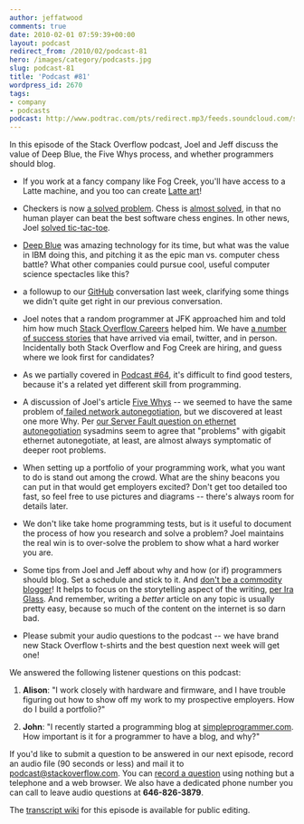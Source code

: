 ```yaml
---
author: jeffatwood
comments: true
date: 2010-02-01 07:59:39+00:00
layout: podcast
redirect_from: /2010/02/podcast-81
hero: /images/category/podcasts.jpg
slug: podcast-81
title: 'Podcast #81'
wordpress_id: 2670
tags:
- company
- podcasts
podcast: http://www.podtrac.com/pts/redirect.mp3/feeds.soundcloud.com/stream/14168893-stack-exchange-stack-exchange-podcast-5.mp3
---
```


In this episode of the Stack Overflow podcast, Joel and Jeff discuss the value of Deep Blue, the Five Whys process, and whether programmers should blog.



	
  * If you work at a fancy company like Fog Creek, you'll have access to a Latte machine, and you too can create [Latte art](http://images.google.com/images?q=latte+art)!

	
  * Checkers is now [a solved problem](http://www.nytimes.com/2007/07/19/science/19cnd-checkers.html). Chess is [almost solved](http://www.codinghorror.com/blog/archives/000701.html), in that no human player can beat the best software chess engines. In other news, Joel [solved tic-tac-toe](http://www.chessandpoker.com/tic_tac_toe_strategy.html).

	
  * [Deep Blue](http://en.wikipedia.org/wiki/Deep_Blue_(chess_computer)) was amazing technology for its time, but what was the value in IBM doing this, and pitching it as the epic man vs. computer chess battle? What other companies could pursue cool, useful computer science spectacles like this?

	
  * a followup to our [GitHub](http://github.com) conversation last week, clarifying some things we didn't quite get right in our previous conversation.

	
  * Joel notes that a random programmer at JFK approached him and told him how much [Stack Overflow Careers](http://careers.stackoverflow.com/) helped him. We have [a number of success stories](http://blog.stackoverflow.com/2010/01/careers-success-stories/) that have arrived via email, twitter, and in person. Incidentally both Stack Overflow and Fog Creek are hiring, and guess where we look first for candidates?

	
  * As we partially covered in [Podcast #64](http://blog.stackoverflow.com/2009/08/podcast-64/), it's difficult to find good testers, because it's a related yet different skill from programming.

	
  * A discussion of Joel's article [Five Whys](http://www.joelonsoftware.com/items/2008/01/22.html) -- we seemed to have the same problem of[ failed network autonegotiation](http://blog.stackoverflow.com/2010/01/six-whys-or-never-trust-your-network-switch/), but we discovered at least one more Why. Per [our Server Fault question on ethernet autonegotiation](http://serverfault.com/questions/106160/should-network-hardware-be-set-to-autonegotiate-speeds-or-fixed-speeds) sysadmins seem to agree that "problems" with gigabit ethernet autonegotiate, at least, are almost always symptomatic of deeper root problems.

	
  * When setting up a portfolio of your programming work, what you want to do is stand out among the crowd. What are the shiny beacons you can put in that would get employers excited? Don't get too detailed too fast, so feel free to use pictures and diagrams -- there's always room for details later.

	
  * We don't like take home programming tests, but is it useful to document the process of how you research and solve a problem? Joel maintains the real win is to over-solve the problem to show what a hard worker you are.

	
  * Some tips from Joel and Jeff about why and how (or if) programmers should blog. Set a schedule and stick to it. And [don't be a commodity blogger](http://www.codinghorror.com/blog/archives/000910.html)! It helps to focus on the storytelling aspect of the writing, [per Ira Glass](http://www.presentationzen.com/presentationzen/2007/03/ira_glasstips_o.html). And remember, writing a _better_ article on any topic is usually pretty easy, because so much of the content on the internet is so darn bad.

	
  * Please submit your audio questions to the podcast -- we have brand new Stack Overflow t-shirts and the best question next week will get one!


We answered the following listener questions on this podcast:

	
  1. **Alison**: "I work closely with hardware and firmware, and I have trouble figuring out how to show off my work to my prospective employers. How do I build a portfolio?"

	
  2. **John**: "I recently started a programming blog at [simpleprogrammer.com](http://simpleprogrammer.com/). How important is it for a programmer to have a blog, and why?"


If you'd like to submit a question to be answered in our next episode, record an audio file (90 seconds or less) and mail it to [podcast@stackoverflow.com](mailto:podcast@stackoverflow.com). You can [record a question](http://blog.stackoverflow.com/index.php/2008/05/recording-podcast-questions-using-your-telephone/) using nothing but a telephone and a web browser. We also have a dedicated phone number you can call to leave audio questions at **646-826-3879**.

The [transcript wiki](https://stackoverflow.fogbugz.com/default.asp?W29125) for this episode is available for public editing.


